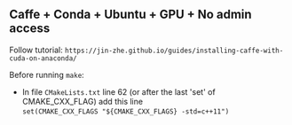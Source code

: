 ## Caffe + Conda + Ubuntu + GPU + No admin access
Follow tutorial:
`https://jin-zhe.github.io/guides/installing-caffe-with-cuda-on-anaconda/` 

Before running `make`:  
+ In file `CMakeLists.txt` line 62 (or after the last 'set' of CMAKE_CXX_FLAG) add this line   
`set(CMAKE_CXX_FLAGS "${CMAKE_CXX_FLAGS} -std=c++11")`
